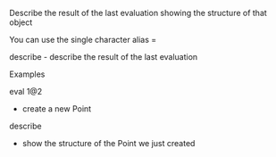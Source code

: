 Describe the result of the last evaluation
showing the structure of that object

You can use the single character alias =

describe - describe the result of the last evaluation

Examples

eval 1@2

- create a new Point

describe

- show the structure of the Point we just created
